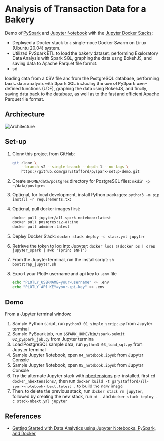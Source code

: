 
# Analysis of Transaction Data for a Bakery
Demo of [PySpark](http://spark.apache.org/docs/2.4.0/api/python/pyspark.html) and [Jupyter Notebook](http://jupyter.org/) with the [Jupyter Docker Stacks](https://jupyter-docker-stacks.readthedocs.io/en/latest/):

+ Deployed a Docker stack to a single-node Docker Swarm on Linux (Ubuntu 20.04) system.
+ Utilized PySpark ETL to load the bakery dataset, performing Exploratory Data Analysis with Spark SQL, graphing the data using BokehJS, and saving data to Apache Parquet file format. 
+ sd

loading data from a CSV file and from the PostgreSQL database, performing basic data analysis with Spark SQL including the use of PySpark user-defined functions (UDF), graphing the data using BokehJS, and finally, saving data back to the database, as well as to the fast and efficient Apache Parquet file format.

## Architecture

![Architecture](https://programmaticponderings.files.wordpress.com/2019/12/jupyterdiagram.png)

## Set-up

1. Clone this project from GitHub:

    ```bash
    git clone \
        --branch v2 --single-branch --depth 1 --no-tags \
        https://github.com/garystafford/pyspark-setup-demo.git
    ```

2. Create `$HOME/data/postgres` directory for PostgreSQL files: `mkdir -p ~/data/postgres`
3. Optional, for local development, install Python packages: `python3 -m pip install -r requirements.txt`
4. Optional, pull docker images first:

    ```bash
    docker pull jupyter/all-spark-notebook:latest
    docker pull postgres:12-alpine
    docker pull adminer:latest
    ```

5. Deploy Docker Stack: `docker stack deploy -c stack.yml jupyter`
6. Retrieve the token to log into Jupyter: `docker logs $(docker ps | grep jupyter_spark | awk '{print $NF}')`
7. From the Jupyter terminal, run the install script: `sh bootstrap_jupyter.sh`
8. Export your Plotly username and api key to `.env` file:

    ```bash
    echo "PLOTLY_USERNAME=your-username" >> .env
    echo "PLOTLY_API_KEY=your-api-key" >> .env
    ```

## Demo

From a Jupyter terminal window:

1. Sample Python script, run `python3 01_simple_script.py` from Jupyter terminal
2. Sample PySpark job, run `$SPARK_HOME/bin/spark-submit 02_pyspark_job.py` from Jupyter terminal
3. Load PostgreSQL sample data, run `python3 03_load_sql.py` from Jupyter terminal
4. Sample Jupyter Notebook, open `04_notebook.ipynb` from Jupyter Console
5. Sample Jupyter Notebook, open `05_notebook.ipynb` from Jupyter Console
6. Try the alternate Jupyter stack with [nbextensions](https://jupyter-contrib-nbextensions.readthedocs.io/en/latest/install.html) pre-installed, first `cd docker_nbextensions/`, then run `docker build -t garystafford/all-spark-notebook-nbext:latest .` to build the new image
7. Then, to delete the previous stack, run `docker stack rm jupyter`, followed by creating the new stack, run `cd -` and `docker stack deploy -c stack-nbext.yml jupyter`

## References

- [Getting Started with Data Analytics using Jupyter Notebooks, PySpark, and Docker](https://programmaticponderings.com/2019/12/06/getting-started-with-data-analytics-using-jupyter-notebooks-pyspark-and-docker/)

